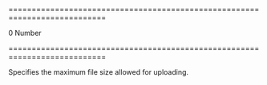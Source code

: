 ===========================================================================
<!--default-->0<!--/default-->
<!--type-->Number<!--/type-->
===========================================================================

<!--shortDescription-->
Specifies the maximum file size allowed for uploading.
<!--/shortDescription-->

<!--fullDescription-->

<!--/fullDescription-->
